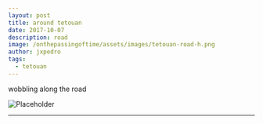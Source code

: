 ```yaml
---
layout: post
title: around tetouan
date: 2017-10-07
description: road
image: /onthepassingoftime/assets/images/tetouan-road-h.png
author: jxpedro
tags: 
  - tetouan
---
```

<p >wobbling along the road</p>

![Placeholder](/onthepassingoftime/assets/images/tetouan-road.jpg)

<p></p>

<hr/>
